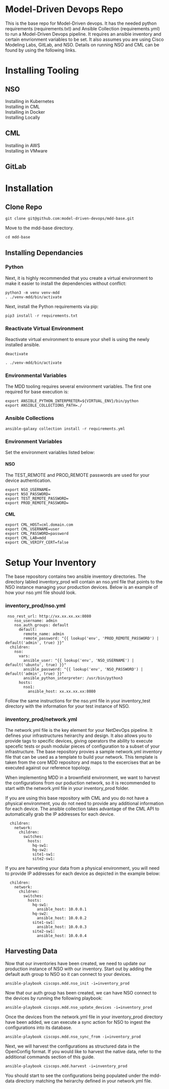 # Model-Driven Devops Repo

This is the base repo for Model-Driven devops.  It has the needed python requirements (requirements.txt) and
Ansible Collection (requirements.yml) to run a Model-Driven Devops pipeline.  It requires an ansible inventory and
certain envrionment variables to be set. It also assumes you are using Cisco Modeling Labs, GitLab, and NSO. Details on running
NSO and CML can be found by using the following links.


# Installing Tooling
## NSO
Installing in Kubernetes  
Installing in CML  
Installing in Docker  
Installing Locally  

## CML
Installing in AWS  
Installing in VMware  

## GitLab

# Installation
## Clone Repo
```
git clone git@github.com:model-driven-devops/mdd-base.git
```
Move to the mdd-base directory.
```
cd mdd-base
```

## Installing Dependancies

### Python 
Next, it is highly recommended that you create a virtual environment to make it easier to install the dependencies without conflict:
```
python3 -m venv venv-mdd
. ./venv-mdd/bin/activate
```
Next, install the Python requirements via pip:
```
pip3 install -r requirements.txt
```

### Reactivate Virtual Environment
Reactivate virtual environment to ensure your shell is using the newly installed ansible.
```
deactivate
```
```
. ./venv-mdd/bin/activate
```
### Environmental Variables
The MDD tooling requires several environment variables. The first one required for base execution is:
```
export ANSIBLE_PYTHON_INTERPRETER=${VIRTUAL_ENV}/bin/python
export ANSIBLE_COLLECTIONS_PATH=./
```
### Ansible Collections
```
ansible-galaxy collection install -r requirements.yml
```

### Environment Variables
Set the environment variables listed below:

#### NSO
The TEST_REMOTE and PROD_REMOTE passwords are used for your device authentication.
```
export NSO_USERNAME=
export NSO_PASSWORD=
export TEST_REMOTE_PASSWORD=
export PROD_REMOTE_PASSWORD=
```

#### CML
```
export CML_HOST=cml.domain.com
export CML_USERNAME=user
export CML_PASSWORD=password
export CML_LAB=mdd
export CML_VERIFY_CERT=false
```

# Setup Your Inventory
The base repository contains two ansible inventory directories. The directory labled inventory_prod will contain an nso.yml file that points to the NSO instance managing your production devices. Below is an example of how your nso.yml file should look.

### inventory_prod/nso.yml
```
 nso_rest_url: http://xx.xx.xx.xx:8080
    nso_username: admin
    nso_auth_groups: default
      default:
        remote_name: admin
        remote_password: "{{ lookup('env', 'PROD_REMOTE_PASSWORD') | default('admin', true) }}"        
  children:
    nso:
      vars:
        ansible_user: "{{ lookup('env', 'NSO_USERNAME') | default('ubuntu', true) }}"
        ansible_password: "{{ lookup('env', 'NSO_PASSWORD') | default('admin', true) }}"
        ansible_python_interpreter: /usr/bin/python3
      hosts:
        nso1: 
          ansible_host: xx.xx.xx.xx:8080
```

Follow the same instructions for the nso.yml file in your inventory_test directory with the information for your test instance of NSO.

### inventory_prod/network.yml
The network.yml file is the key element for your NetDevOps pipeline. It defines your infrastructures heirarchy and design. It also allows you to provide tags to specific devices, giving operators the ability to execute specefic tests or push modular pieces of configuration to a subset of your infrastructure. The base repository provies a sample network.yml inventory file that can be used as a template to build your network. This template is taken from the core MDD repository and maps to the excercises that an be executed against our reference topology.

When implementing MDD in a brownfield environment, we want to harvest the configurations from our poduction network, so it is recommended to start with the network.yml file in your inventory_prod folder.

If you are using this base repository with CML and you do not have a physical environment, you do not need to provide any additional information for each device. The ansible collection takes advantage of the CML API to automatically grab the IP addresses for each device.
```
  children:
    network:
      children:
        switches:
          hosts:
            hq-sw1:
            hq-sw2:
            site1-sw1:
            site2-sw1:
```

If you are harvesting your data from a physical environment, you will need to provide IP addresses for each device as depicted in the example below:

```
  children:
    network:
      children:
        switches:
          hosts:
            hq-sw1:
              ansible_host: 10.0.0.1
            hq-sw2:
              ansible_host: 10.0.0.2
            site1-sw1:
              ansible_host: 10.0.0.3
            site2-sw1:
              ansible_host: 10.0.0.4
  ```
## Harvesting Data
Now that our inventories have been created, we need to update our production instance of NSO with our inventory. Start out by adding the default auth group to NSO so it can connect to your devices.

```
ansible-playbook ciscops.mdd.nso_init -i=inventory_prod
```
Now that our auth group has been created, we can have NSO connect to the devices by running the following playbook:

```
ansible-playbook ciscops.mdd.nso_update_devices -i=inventory_prod
```

Once the devices from the network.yml file in your inventory_prod directory have been added, we can execute a sync action for NSO to ingest the configurations into its database.

```
ansible-playbook ciscops.mdd.nso_sync_from -i=inventory_prod
```
Next, we will harvest the configurations as structured data in the OpenConfig format. If you would like to harvest the native data, refer to the additional commands section of this guide.

```
ansible-playbook ciscops.mdd.harvest -i=inventory_prod
```

You should start to see the configurations being populated under the mdd-data directory matching the heirarchy defined in your network.yml file.


